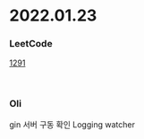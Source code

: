 # 2022.01.23
### LeetCode
[1291](https://leetcode.com/problems/sequential-digits/)

<br/>

### Oli
gin 서버 구동 확인
Logging
watcher
